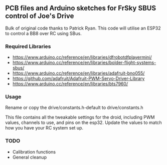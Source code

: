 ## PCB files and Arduino sketches for FrSky SBUS control of Joe's Drive

Bulk of original code thanks to Patrick Ryan. This code will utilise an ESP32 to control a BB8 over RC using SBus.

### Required Libraries
* https://www.arduino.cc/reference/en/libraries/dfrobotdfplayermini/
* https://www.arduino.cc/reference/en/libraries/bolder-flight-systems-sbus/
* https://www.arduino.cc/reference/en/libraries/adafruit-bno055/
* https://github.com/adafruit/Adafruit-PWM-Servo-Driver-Library
* https://www.arduino.cc/reference/en/libraries/bts7960/

### Usage

Rename or copy the drive/constants.h-default to drive/constants.h

This file contains all the tweakable settings for the droid, including PWM values, channels to use, and pins on the esp32. Update the values to match how you have your RC system set up.



### TODO
* Calibration functions
* General cleanup

